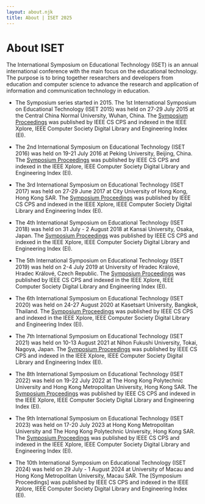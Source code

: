```yaml
---
layout: about.njk
title: About | ISET 2025
---
```

     
       
# About ISET

The International Symposium on Educational Technology (ISET) is an annual international conference with the main focus on the educational technology. The purpose is to bring together researchers and developers from education and computer science to advance the research and application of information and communication technology in education.

- The Symposium series started in 2015. The 1st International Symposium on Educational Technology (ISET 2015) was held on 27-29 July 2015 at the Central China Normal University, Wuhan, China. The [Symposium Proceedings](http://ieeexplore.ieee.org/xpl/mostRecentIssue.jsp?punumber=7439392) was published by IEEE CS CPS and indexed in the IEEE Xplore, IEEE Computer Society Digital Library and Engineering Index (EI).

- The 2nd International Symposium on Educational Technology (ISET 2016) was held on 19-21 July 2016 at Peking University, Beijing, China. The [Symposium Proceedings](http://ieeexplore.ieee.org/xpl/mostRecentIssue.jsp?punumber=7636499) was published by IEEE CS CPS and indexed in the IEEE Xplore, IEEE Computer Society Digital Library and Engineering Index (EI).

- The 3rd International Symposium on Educational Technology (ISET 2017) was held on 27-29 June 2017 at City University of Hong Kong, Hong Kong SAR. The [Symposium Proceedings](http://ieeexplore.ieee.org/xpl/mostRecentIssue.jsp?punumber=8004096) was published by IEEE CS CPS and indexed in the IEEE Xplore, IEEE Computer Society Digital Library and Engineering Index (EI).

- The 4th International Symposium on Educational Technology (ISET 2018) was held on 31 July - 2 August 2018 at Kansai University, Osaka, Japan. The [Symposium Proceedings](https://ieeexplore.ieee.org/xpl/mostRecentIssue.jsp?punumber=8454863) was published by IEEE CS CPS and indexed in the IEEE Xplore, IEEE Computer Society Digital Library and Engineering Index (EI).

- The 5th International Symposium on Educational Technology (ISET 2019) was held on 2-4 July 2019 at University of Hradec Králové, Hradec Králové, Czech Republic. The [Symposium Proceedings](https://ieeexplore.ieee.org/xpl/conhome/8777286/proceeding) was published by IEEE CS CPS and indexed in the IEEE Xplore, IEEE Computer Society Digital Library and Engineering Index (EI).

- The 6th International Symposium on Educational Technology (ISET 2020) was held on 24-27 August 2020 at Kasetsart University, Bangkok, Thailand. The [Symposium Proceedings](https://ieeexplore.ieee.org/xpl/conhome/9210708/proceeding) was published by IEEE CS CPS and indexed in the IEEE Xplore, IEEE Computer Society Digital Library and Engineering Index (EI).

- The 7th International Symposium on Educational Technology (ISET 2021) was held on 10-13 August 2021 at Nihon Fukushi University, Tokai, Nagoya, Japan. The [Symposium Proceedings](https://ieeexplore.ieee.org/xpl/conhome/9546532/proceeding) was published by IEEE CS CPS and indexed in the IEEE Xplore, IEEE Computer Society Digital Library and Engineering Index (EI).

- The 8th International Symposium on Educational Technology (ISET 2022) was held on 19-22 July 2022 at The Hong Kong Polytechnic University and Hong Kong Metropolitan University, Hong Kong SAR. The [Symposium Proceedings](https://ieeexplore.ieee.org/xpl/conhome/9866946/proceeding) was published by IEEE CS CPS and indexed in the IEEE Xplore, IEEE Computer Society Digital Library and Engineering Index (EI).

- The 9th International Symposium on Educational Technology (ISET 2023) was held on 17-20 July 2023 at Hong Kong Metropolitan University and The Hong Kong Polytechnic University, Hong Kong SAR. The [Symposium Proceedings](https://ieeexplore.ieee.org/xpl/conhome/10360494/proceeding) was published by IEEE CS CPS and indexed in the IEEE Xplore, IEEE Computer Society Digital Library and Engineering Index (EI).

- The 10th International Symposium on Educational Technology (ISET 2024) was held on 29 July - 1 August 2024 at University of Macau and Hong Kong Metropolitan University, Macau SAR. The [Symposium Proceedings] was published by IEEE CS CPS and indexed in the IEEE Xplore, IEEE Computer Society Digital Library and Engineering Index (EI).
